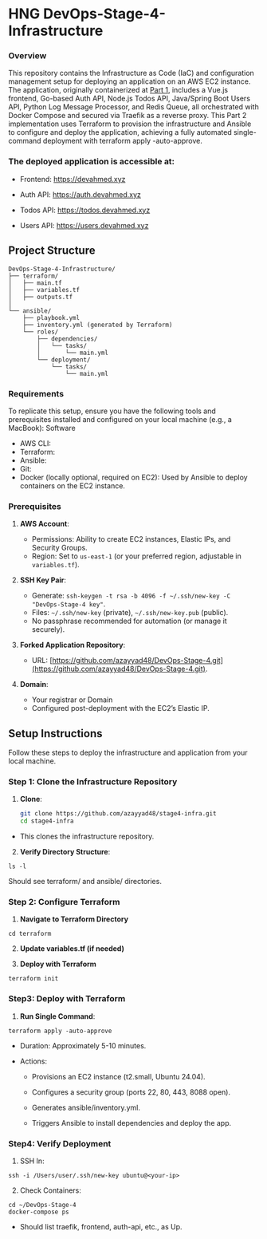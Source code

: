 # HNG DevOps-Stage-4-Infrastructure
### Overview
This repository contains the Infrastructure as Code (IaC) and configuration management setup for deploying an application on an AWS EC2 instance. The application, originally containerized at [Part 1](https://github.com/azayyad48/DevOps-Stage-4), includes a Vue.js frontend, Go-based Auth API, Node.js Todos API, Java/Spring Boot Users API, Python Log Message Processor, and Redis Queue, all orchestrated with Docker Compose and secured via Traefik as a reverse proxy. This Part 2 implementation uses Terraform to provision the infrastructure and Ansible to configure and deploy the application, achieving a fully automated single-command deployment with terraform apply -auto-approve.
### The deployed application is accessible at:
* Frontend: https://devahmed.xyz

- Auth API: https://auth.devahmed.xyz

- Todos API: https://todos.devahmed.xyz

- Users API: https://users.devahmed.xyz

## Project Structure
```
DevOps-Stage-4-Infrastructure/
├── terraform/
│   ├── main.tf
│   ├── variables.tf
│   ├── outputs.tf
│   
└── ansible/
    ├── playbook.yml
    ├── inventory.yml (generated by Terraform)
    └── roles/
        ├── dependencies/
        │   └── tasks/
        │       └── main.yml
        └── deployment/
            └── tasks/
                └── main.yml
```

### Requirements
To replicate this setup, ensure you have the following tools and prerequisites installed and configured on your local machine (e.g., a MacBook):
Software
- AWS CLI:
- Terraform:
- Ansible:
- Git:
- Docker (locally optional, required on EC2):
Used by Ansible to deploy containers on the EC2 instance.

### Prerequisites
1. **AWS Account**:
   - Permissions: Ability to create EC2 instances, Elastic IPs, and Security Groups.
   - Region: Set to `us-east-1` (or your preferred region, adjustable in `variables.tf`).

2. **SSH Key Pair**:
   - Generate: `ssh-keygen -t rsa -b 4096 -f ~/.ssh/new-key -C "DevOps-Stage-4 key"`.
   - Files: `~/.ssh/new-key` (private), `~/.ssh/new-key.pub` (public).
   - No passphrase recommended for automation (or manage it securely).

3. **Forked Application Repository**:
   - URL: [https://github.com/azayyad48/DevOps-Stage-4.git](https://github.com/azayyad48/DevOps-Stage-4.git).


4. **Domain**:
   - Your registrar or Domain
   - Configured post-deployment with the EC2’s Elastic IP.

## Setup Instructions
Follow these steps to deploy the infrastructure and application from your local machine.

### Step 1: Clone the Infrastructure Repository
1. **Clone**:
   ```bash
   git clone https://github.com/azayyad48/stage4-infra.git
   cd stage4-infra

- This clones the infrastructure repository.

2. **Verify Directory Structure**:

```
ls -l
```
Should see terraform/ and ansible/ directories.

### Step 2: Configure Terraform

1. **Navigate to Terraform Directory**
```
cd terraform
```
2. **Update variables.tf (if needed)**

3. **Deploy with Terraform**
```
terraform init
```
### Step3: Deploy with Terraform

1. **Run Single Command**:
```
terraform apply -auto-approve
```
- Duration: Approximately 5-10 minutes.
- Actions:

     - Provisions an EC2 instance (t2.small, Ubuntu 24.04).

    -   Configures a security group (ports 22, 80, 443, 8088 open).

    -   Generates ansible/inventory.yml.

    -    Triggers Ansible to install dependencies and deploy the app.

### Step4: Verify Deployment

1. SSH In:

```
ssh -i /Users/user/.ssh/new-key ubuntu@<your-ip>
```
2. Check Containers:
```
cd ~/DevOps-Stage-4
docker-compose ps
```
- Should list traefik, frontend, auth-api, etc., as Up.








